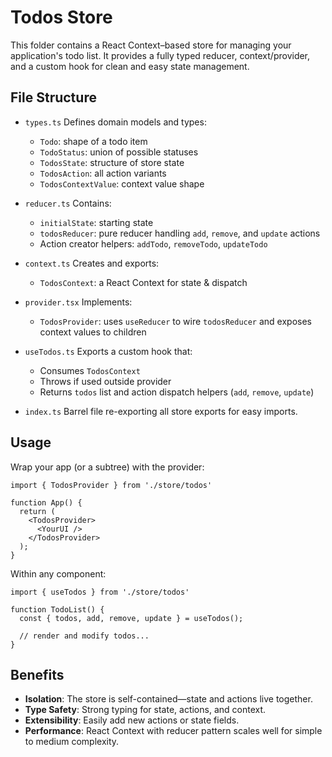 # Todos Store

This folder contains a React Context–based store for managing your application's todo list. It provides a fully typed reducer, context/provider, and a custom hook for clean and easy state management.

## File Structure

- `types.ts`
  Defines domain models and types:
  - `Todo`: shape of a todo item
  - `TodoStatus`: union of possible statuses
  - `TodosState`: structure of store state
  - `TodosAction`: all action variants
  - `TodosContextValue`: context value shape

- `reducer.ts`
  Contains:
  - `initialState`: starting state
  - `todosReducer`: pure reducer handling `add`, `remove`, and `update` actions
  - Action creator helpers: `addTodo`, `removeTodo`, `updateTodo`

- `context.ts`
  Creates and exports:
  - `TodosContext`: a React Context for state & dispatch

- `provider.tsx`
  Implements:
  - `TodosProvider`: uses `useReducer` to wire `todosReducer` and exposes context values to children

- `useTodos.ts`
  Exports a custom hook that:
  - Consumes `TodosContext`
  - Throws if used outside provider
  - Returns `todos` list and action dispatch helpers (`add`, `remove`, `update`)

- `index.ts`
  Barrel file re-exporting all store exports for easy imports.

## Usage

Wrap your app (or a subtree) with the provider:

```tsx
import { TodosProvider } from './store/todos'

function App() {
  return (
    <TodosProvider>
      <YourUI />
    </TodosProvider>
  );
}
```

Within any component:

```tsx
import { useTodos } from './store/todos'

function TodoList() {
  const { todos, add, remove, update } = useTodos();

  // render and modify todos...
}
```

## Benefits

- **Isolation**: The store is self-contained—state and actions live together.
- **Type Safety**: Strong typing for state, actions, and context.
- **Extensibility**: Easily add new actions or state fields.
- **Performance**: React Context with reducer pattern scales well for simple to medium complexity.

